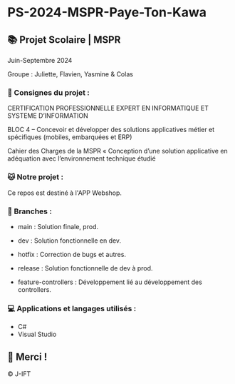 # PS-2024-MSPR-Paye-Ton-Kawa

## 📚 Projet Scolaire | MSPR

Juin-Septembre 2024

Groupe : Juliette, Flavien, Yasmine & Colas

### 📌 Consignes du projet : 

CERTIFICATION PROFESSIONNELLE EXPERT EN INFORMATIQUE ET SYSTEME D’INFORMATION

BLOC 4 – Concevoir et développer des solutions applicatives métier et spécifiques (mobiles, embarquées et ERP)

Cahier des Charges de la MSPR « Conception d’une solution applicative en adéquation avec l’environnement technique étudié


### 🐱 Notre projet :

Ce repos est destiné à l'APP Webshop.


### 📎 Branches :

- main : Solution finale, prod.
  
- dev : Solution fonctionnelle en dev.
  
- hotfix : Correction de bugs et autres.

- release : Solution fonctionnelle de dev à prod.

- feature-controllers : Développement lié au développement des controllers.


### 💻 Applications et langages utilisés :

- C#
- Visual Studio

## 🌸 Merci !
© J-IFT
